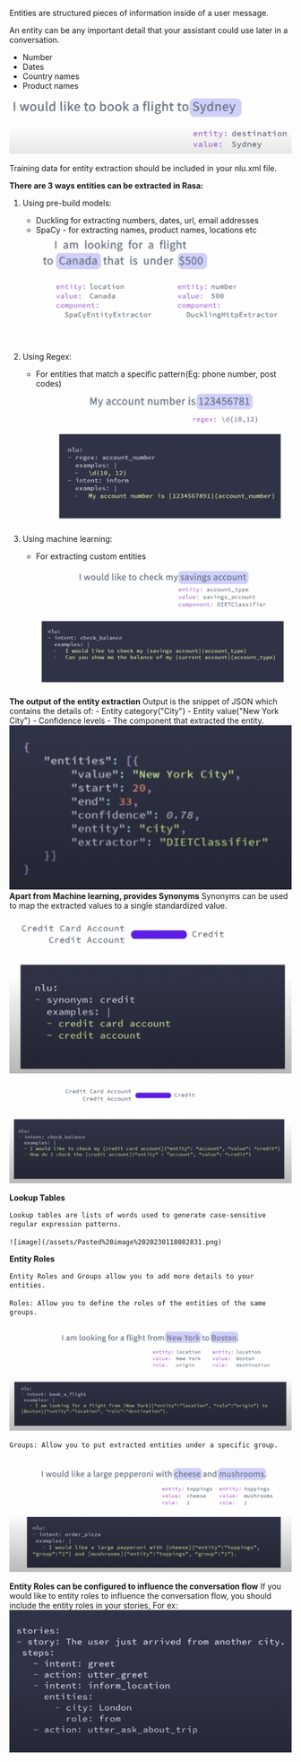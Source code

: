 Entities are structured pieces of information inside of a user message.

An entity can be any important detail that your assistant could use later in a conversation.

- Number
- Dates
- Country names
- Product names

![image](/assets/Pasted%20image%2020230109074904.png)

Training data for entity extraction should be included in your nlu.xml file.

**There are 3 ways entities can be extracted in Rasa:**

1. Using pre-build models:

   - Duckling for extracting numbers, dates, url, email addresses
   - SpaCy - for extracting names, product names, locations etc
     ![image](/assets/Pasted%20image%2020230109075342.png)

2. Using Regex:

   - For entities that match a specific pattern(Eg: phone number, post codes)
     ![image](/assets/Pasted%20image%2020230109075523.png)

3. Using machine learning:
   - For extracting custom entities
     ![image](/assets/Pasted%20image%2020230109075746.png)

**The output of the entity extraction**
Output is the snippet of JSON which contains the details of: - Entity category("City") - Entity value("New York City") - Confidence levels - The component that extracted the entity.
![image](/assets/Pasted%20image%2020230109082809.png)
**Apart from Machine learning, provides Synonyms**
Synonyms can be used to map the extracted values to a single standardized value.
![image](/assets/Pasted%20image%2020230118082355.png)
![image](/assets/Pasted%20image%2020230118082532.png)

**Lookup Tables**

    Lookup tables are lists of words used to generate case-sensitive regular expression patterns.

    ![image](/assets/Pasted%20image%2020230118082831.png)

**Entity Roles**

    Entity Roles and Groups allow you to add more details to your entities.

    Roles: Allow you to define the roles of the entities of the same groups.

![image](/assets/Pasted%20image%2020230118083416.png)

    Groups: Allow you to put extracted entities under a specific group.

![image](/assets/Pasted%20image%2020230118083656.png)

**Entity Roles can be configured to influence the conversation flow**
If you would like to entity roles to influence the conversation flow, you should include the entity roles in your stories, For ex:
![image](/assets/Pasted%20image%2020230118084109.png)
